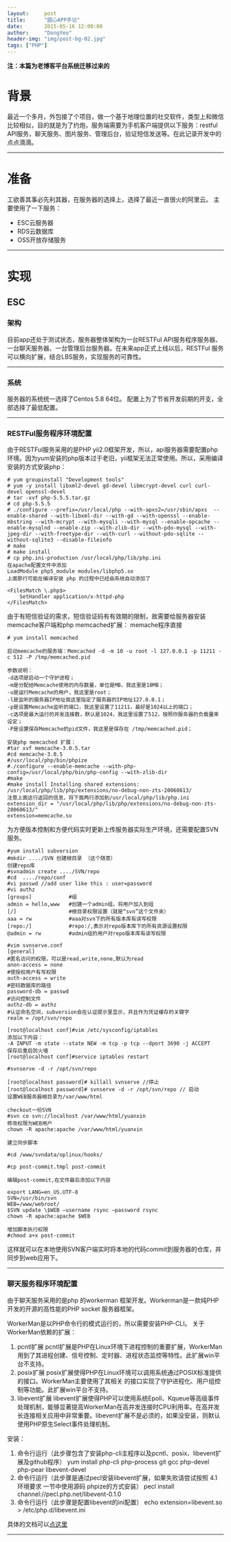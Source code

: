 ```yaml
---
layout:     post
title:      "圆心APP手记"
date:       2015-05-16 12:00:00
author:     "DongYeo"
header-img: "img/post-bg-02.jpg"
tags: ["PHP"]
---
```

**注：本篇为老博客平台系统迁移过来的**

# 背景
最近一个多月，外包接了个项目，做一个基于地理位置的社交软件，类型上和微信比较相似，目的就是为了约炮，服务端需要为手机客户端提供以下服务：restful API服务，聊天服务、图片服务、管理后台，验证短信发送等。在此记录开发中的点点滴滴。

---
# 准备
工欲善其事必先利其器，在服务器的选择上，选择了最近一直很火的阿里云。
主要使用了一下服务：

- ESC云服务器
- RDS云数据库
- OSS开放存储服务

---
# 实现
## ESC
### 架构
目前app还处于测试状态，服务器整体架构为一台RESTFul API服务程序服务器、一台聊天服务器、一台管理后台服务器。在未来app正式上线以后，RESTFul 服务可以横向扩展，结合LBS服务，实现服务的可靠性。

---
### 系统
服务器的系统统一选择了Centos 5.8 64位。
配置上为了节省开发前期的开支，全部选择了最低配置。

---
### RESTFul服务程序环境配置
由于RESTFul服务采用的是PHP yii2.0框架开发，所以，api服务器需要配置php 环境。因为yum安装的php版本过于老旧，yii框架无法正常使用。所以，采用编译安装的方式安装php：

```
# yum groupinstall "Development tools"
# yum -y install libxml2-devel gd-devel libmcrypt-devel curl curl-devel openssl-devel
# tar -xvf php-5.5.5.tar.gz
# cd php-5.5.5
# ./configure --prefix=/usr/local/php --with-apxs2=/usr/sbin/apxs  --enable-shared --with-libxml-dir --with-gd --with-openssl --enable-mbstring --with-mcrypt --with-mysqli --with-mysql --enable-opcache --enable-mysqlnd --enable-zip --with-zlib-dir --with-pdo-mysql --with-jpeg-dir --with-freetype-dir --with-curl --without-pdo-sqlite --without-sqlite3 --disable-fileinfo
# make
# make install
# cp php.ini-production /usr/local/php/lib/php.ini
在apache配置文件中添加
LoadModule php5_module modules/libphp5.so
上面那行可能在编译安装 php 的过程中已经由系统自动添加了

<FilesMatch \.php$>
	SetHandler application/x-httpd-php
</FilesMatch>
```

由于有短信验证的需求，短信验证码有有效期的限制，故需要给服务器安装memcache客户端和php memcached扩展：
memache程序直接

```
# yum install memcached

启动memcache的服务端：Memcached -d -m 10 -u root -l 127.0.0.1 -p 11211 -c 512 -P /tmp/memcached.pid

参数说明：
-d选项是启动一个守护进程；
-m是分配给Memcache使用的内存数量，单位是MB，我这里是10MB；
-u是运行Memcache的用户，我这里是root；
-l是监听的服务器IP地址我这里指定了服务器的IP地址127.0.0.1；
-p是设置Memcache监听的端口，我这里设置了11211，最好是1024以上的端口；
-c选项是最大运行的并发连接数，默认是1024，我这里设置了512，按照你服务器的负载量来设定；
-P是设置保存Memcache的pid文件，我这里是保存在 /tmp/memcached.pid；

安装php memcached 扩展：
#tar xvf memcache-3.0.5.tar
#cd memcache-3.0.5
#/usr/local/php/bin/phpize
#./configure --enable-memcache --with-php-config=/usr/local/php/bin/php-config --with-zlib-dir
#make
#make install Installing shared extensions:
/usr/local/php/lib/php/extensions/no-debug-non-zts-20060613/
注意上面这行返回的信息，将下面两行添加到/usr/local/php/lib/php.ini
extension_dir = "/usr/local/php/lib/php/extensions/no-debug-non-zts-20060613/"
extension=memcache.so
```
为方便版本控制和方便代码实时更新上传服务器实际生产环境，还需要配置SVN服务。

```
#yum install subversion
#mkdir ..../SVN 创建根目录 （这个随意）
创建repo库
#svnadmin create ..../SVN/repo
#cd  ..../repo/conf
#vi passwd //add user like this : user=password
#vi authz
[groups]            #组
admin = hello,www   #创建一个admin组，将用户加入到组
[/]                 #根目录权限设置（就是“svn”这个文件夹）
aaa = rw            #aaa对svn下的所有版本库有读写权限
[repo:/]            #repo:/,表示对repo版本库下的所有资源设置权限
@admin = rw         #admin组的用户对repo版本库有读写权限

#vim svnserve.conf
[general]
#匿名访问的权限，可以是read,write,none,默认为read
anon-access = none
#使授权用户有写权限
auth-access = write
#密码数据库的路径
password-db = passwd
#访问控制文件
authz-db = authz
#认证命名空间，subversion会在认证提示里显示，并且作为凭证缓存的关键字
realm = /opt/svn/repo

[root@localhost conf]#vim /etc/sysconfig/iptables
添加以下内容：
-A INPUT -m state --state NEW -m tcp -p tcp --dport 3690 -j ACCEPT
保存后重启防火墙
[root@localhost conf]#service iptables restart

#svnserve -d -r /opt/svn/repo

[root@localhost password]# killall svnserve //停止
[root@localhost password]# svnserve -d -r /opt/svn/repo // 启动
设置WEB服务器根目录为/var/www/html

checkout一份SVN
#svn co svn://localhost /var/www/html/yuanxin
修改权限为WEB用户
chown -R apache:apache /var/www/html/yuanxin

建立同步脚本

#cd /www/svndata/oplinux/hooks/

#cp post-commit.tmpl post-commit

编辑post-commit,在文件最后添加以下内容

export LANG=en_US.UTF-8
SVN=/usr/bin/svn
WEB=/www/webroot/
$SVN update \$WEB –username rsync –password rsync
chown -R apache:apache $WEB

增加脚本执行权限
#chmod a+x post-commit
```

这样就可以在本地使用SVN客户端实时将本地的代码commit到服务器的仓库，并同步到web应用下。

---
### 聊天服务程序环境配置
由于聊天服务采用的是php 的workerman 框架开发。Workerman是一款纯PHP开发的开源的高性能的PHP socket 服务器框架。

WorkerMan是以PHP命令行的模式运行的，所以需要安装PHP-CLI。
关于WorkerMan依赖的扩展：

1. pcntl扩展
pcntl扩展是PHP在Linux环境下进程控制的重要扩展，WorkerMan用到了其进程创建、信号控制、定时器、进程状态监控等特性。此扩展win平台不支持。
2. posix扩展
posix扩展使得PHP在Linux环境可以调用系统通过POSIX标准提供的接口。WorkerMan主要使用了其相关
的接口实现了守护进程化、用户组控制等功能。此扩展win平台不支持。
3. libevent扩展
libevent扩展使得PHP可以使用系统Epoll、Kqueue等高级事件处理机制，能够显著提高WorkerMan在高并发连接时CPU利用率。在高并发长连接相关应用中非常重要。libevent扩展不是必须的，如果没安装，则默认使用PHP原生Select事件处理机制。

安装：

1. 命令行运行（此步骤包含了安装php-cli主程序以及pcntl、posix、libevent扩展及github程序）
	yum install php-cli php-process git gcc php-devel php-pear libevent-devel
2. 命令行运行（此步骤是通过pecl安装libevent扩展，如果失败请尝试按照 4.1 环境要求 一节中使用源码
phpize的方式安装）
	pecl install channel://pecl.php.net/libevent-0.1.0
3. 命令行运行（此步骤是配置libevent的ini配置）
	echo extension=libevent.so > /etc/php.d/libevent.ini

具体的文档可以[点这里](http://www.workerman.net/)

---
